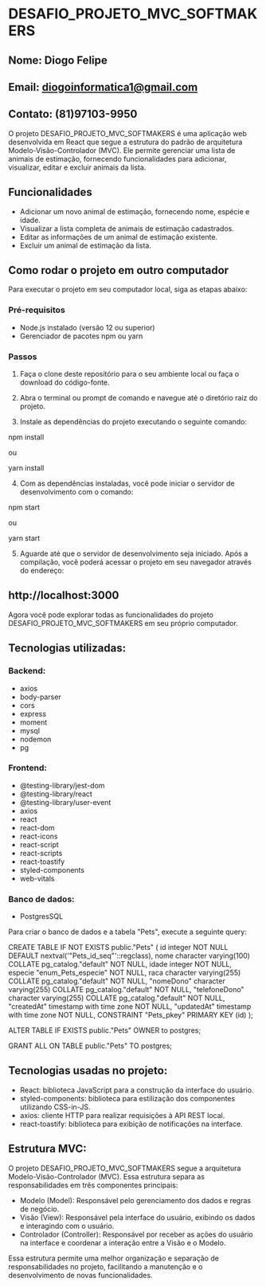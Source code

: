 # DESAFIO_PROJETO_MVC_SOFTMAKERS

## Nome: Diogo Felipe
## Email: diogoinformatica1@gmail.com
## Contato: (81)97103-9950

O projeto DESAFIO_PROJETO_MVC_SOFTMAKERS é uma aplicação web desenvolvida em React que segue a estrutura do padrão de arquitetura Modelo-Visão-Controlador (MVC). Ele permite gerenciar uma lista de animais de estimação, fornecendo funcionalidades para adicionar, visualizar, editar e excluir animais da lista.

## Funcionalidades
 - Adicionar um novo animal de estimação, fornecendo nome, espécie e idade.
 - Visualizar a lista completa de animais de estimação cadastrados.
 - Editar as informações de um animal de estimação existente.
 - Excluir um animal de estimação da lista.

## Como rodar o projeto em outro computador
Para executar o projeto em seu computador local, siga as etapas abaixo:

### Pré-requisitos
 - Node.js instalado (versão 12 ou superior)
 - Gerenciador de pacotes npm ou yarn

### Passos
1. Faça o clone deste repositório para o seu ambiente local ou faça o download do código-fonte.

2. Abra o terminal ou prompt de comando e navegue até o diretório raiz do projeto.

3. Instale as dependências do projeto executando o seguinte comando:

  npm install

  ou

  yarn install


 4. Com as dependências instaladas, você pode iniciar o servidor de desenvolvimento com o comando:

  npm start

  ou

  yarn start


  5. Aguarde até que o servidor de desenvolvimento seja iniciado. Após a compilação, você poderá acessar o projeto em seu navegador através do endereço:

## http://localhost:3000


Agora você pode explorar todas as funcionalidades do projeto DESAFIO_PROJETO_MVC_SOFTMAKERS em seu próprio computador.

## Tecnologias utilizadas:

### Backend:
- axios
- body-parser
- cors
- express
- moment
- mysql
- nodemon
- pg

### Frontend:
- @testing-library/jest-dom
- @testing-library/react
- @testing-library/user-event
- axios
- react
- react-dom
- react-icons
- react-script
- react-scripts
- react-toastify
- styled-components
- web-vitals

### Banco de dados:
- PostgresSQL

Para criar o banco de dados e a tabela "Pets", execute a seguinte query:

CREATE TABLE IF NOT EXISTS public."Pets" (
id integer NOT NULL DEFAULT nextval('"Pets_id_seq"'::regclass),
nome character varying(100) COLLATE pg_catalog."default" NOT NULL,
idade integer NOT NULL,
especie "enum_Pets_especie" NOT NULL,
raca character varying(255) COLLATE pg_catalog."default" NOT NULL,
"nomeDono" character varying(255) COLLATE pg_catalog."default" NOT NULL,
"telefoneDono" character varying(255) COLLATE pg_catalog."default" NOT NULL,
"createdAt" timestamp with time zone NOT NULL,
"updatedAt" timestamp with time zone NOT NULL,
CONSTRAINT "Pets_pkey" PRIMARY KEY (id)
);

ALTER TABLE IF EXISTS public."Pets"
OWNER to postgres;

GRANT ALL ON TABLE public."Pets" TO postgres;


## Tecnologias usadas no projeto:
- React: biblioteca JavaScript para a construção da interface do usuário.
- styled-components: biblioteca para estilização dos componentes utilizando CSS-in-JS.
- axios: cliente HTTP para realizar requisições à API REST local.
- react-toastify: biblioteca para exibição de notificações na interface.

## Estrutura MVC:
O projeto DESAFIO_PROJETO_MVC_SOFTMAKERS segue a arquitetura Modelo-Visão-Controlador (MVC). Essa estrutura separa as responsabilidades em três componentes principais:
- Modelo (Model): Responsável pelo gerenciamento dos dados e regras de negócio.
- Visão (View): Responsável pela interface do usuário, exibindo os dados e interagindo com o usuário.
- Controlador (Controller): Responsável por receber as ações do usuário na interface e coordenar a interação entre a Visão e o Modelo.

Essa estrutura permite uma melhor organização e separação de responsabilidades no projeto, facilitando a manutenção e o desenvolvimento de novas funcionalidades.

